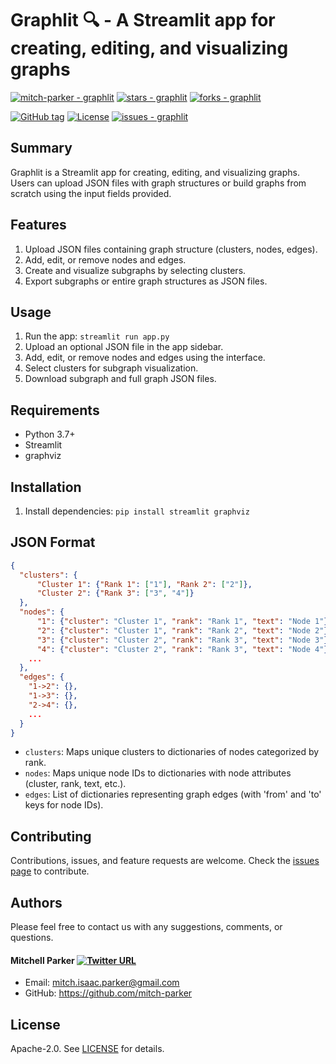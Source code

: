 # Graphlit 🔍 - A Streamlit app for creating, editing, and visualizing graphs

[![mitch-parker - graphlit](https://img.shields.io/static/v1?label=mitch-parker&message=graphlit&color=blue&logo=github)](https://github.com/mitch-parker/graphlit "Go to GitHub repo")
[![stars - graphlit](https://img.shields.io/github/stars/mitch-parker/graphlit?style=social)](https://github.com/mitch-parker/graphlit)
[![forks - graphlit](https://img.shields.io/github/forks/mitch-parker/graphlit?style=social)](https://github.com/mitch-parker/graphlit)

[![GitHub tag](https://img.shields.io/github/tag/mitch-parker/graphlit?include_prereleases=&sort=semver&color=blue)](https://github.com/mitch-parker/graphlit/releases/)
[![License](https://img.shields.io/badge/License-Apache--2.0-blue)](#license)
[![issues - graphlit](https://img.shields.io/github/issues/mitch-parker/graphlit)](https://github.com/mitch-parker/graphlit/issues)

## Summary

Graphlit is a Streamlit app for creating, editing, and visualizing graphs. Users can upload JSON files with graph structures or build graphs from scratch using the input fields provided.

## Features

1. Upload JSON files containing graph structure (clusters, nodes, edges).
2. Add, edit, or remove nodes and edges.
3. Create and visualize subgraphs by selecting clusters.
4. Export subgraphs or entire graph structures as JSON files.

## Usage

1. Run the app: `streamlit run app.py`
2. Upload an optional JSON file in the app sidebar.
3. Add, edit, or remove nodes and edges using the interface.
4. Select clusters for subgraph visualization.
5. Download subgraph and full graph JSON files.

## Requirements

- Python 3.7+
- Streamlit
- graphviz

## Installation

1. Install dependencies: `pip install streamlit graphviz`

## JSON Format

```json
{
  "clusters": {
      "Cluster 1": {"Rank 1": ["1"], "Rank 2": ["2"]},
      "Cluster 2": {"Rank 3": ["3", "4"]}
  },
  "nodes": {
      "1": {"cluster": "Cluster 1", "rank": "Rank 1", "text": "Node 1"},
      "2": {"cluster": "Cluster 1", "rank": "Rank 2", "text": "Node 2"},
      "3": {"cluster": "Cluster 2", "rank": "Rank 3", "text": "Node 3"},
      "4": {"cluster": "Cluster 2", "rank": "Rank 3", "text": "Node 4"},
    ...
  },
  "edges": {
    "1->2": {},
    "1->3": {},
    "2->4": {},
    ...
  }
}
```

- `clusters`: Maps unique clusters to dictionaries of nodes categorized by rank.
- `nodes`: Maps unique node IDs to dictionaries with node attributes (cluster, rank, text, etc.).
- `edges`: List of dictionaries representing graph edges (with 'from' and 'to' keys for node IDs).

## Contributing

Contributions, issues, and feature requests are welcome. Check the [issues page](https://github.com/mitch-parker/graphlit/issues) to contribute.

## Authors

Please feel free to contact us with any suggestions, comments, or questions.

#### Mitchell Parker [![Twitter URL](https://img.shields.io/twitter/url/https/twitter.com/bukotsunikki.svg?style=social&label=Follow%20%40Mitch_P)](https://twitter.com/Mitch_P)

- Email: <mitch.isaac.parker@gmail.com>
- GitHub: https://github.com/mitch-parker

## License

Apache-2.0. See [LICENSE](https://github.com/mitch-parker/graphlit/blob/main/LICENSE) for details.